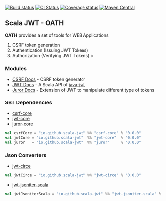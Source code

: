 [![Build status](https://img.shields.io/github/workflow/status/scala-jwt/oath/Continuous%20Integration.svg)](https://github.com/scala-jwt/oath/actions)
[![CI Status](https://github.com/scala-jwt/oath/actions/workflows/ci.yml/badge.svg)](https://github.com/scala-jwt/oath/actions/workflows/ci.yml)
[![Coverage status](https://img.shields.io/codecov/c/github/scala-jwt/oath/master.svg)](https://codecov.io/github/scala-jwt/oath)
[![Maven Central](https://img.shields.io/maven-central/v/io.github.scala-jwt/jwt-core_2.13.svg)](https://central.sonatype.dev/artifact/io.github.scala-jwt/jwt-core_2.13/0.0.6)

## Scala JWT - OATH

__OATH__ provides a set of tools for WEB Applications
1. CSRF token generation
2. Authentication (Issuing JWT Tokens) 
3. Authorization (Verifying JWT Tokens)
c
### Modules

* [CSRF Docs](./csrf/README.md) - CSRF token generator
* [JWT Docs](./jwt/README.md) - A Scala API of [java-jwt](https://github.com/auth0/java-jwt)
* [Juror Docs](./juror/README.md) - Extension of JWT to manipulate different type of tokens

### SBT Dependencies

* [csrf-core](https://mvnrepository.com/artifact/io.github.scala-jwt/csrf-core)
* [jwt-core](https://mvnrepository.com/artifact/io.github.scala-jwt/jwt-core)
* [juror-core](https://mvnrepository.com/artifact/io.github.scala-jwt/juror)

```scala
val csrfCore = "io.github.scala-jwt" %% "csrf-core" % "0.0.0"
val jwtCore = "io.github.scala-jwt"  %% "jwt-core"  % "0.0.0"
val juror   = "io.github.scala-jwt"  %% "juror"     % "0.0.0"
```

### Json Converters

* [jwt-circe](https://mvnrepository.com/artifact/io.github.scala-jwt/jwt-circe)

```scala
val jwtCirce = "io.github.scala-jwt" %% "jwt-circe" % "0.0.0"
```

* [jwt-jsoniter-scala](https://mvnrepository.com/artifact/io.github.scala-jwt/jwt-jsoniter-scala)

```scala
val jwtJsoniterScala = "io.github.scala-jwt" %% "jwt-jsoniter-scala" % "0.0.0"
```
